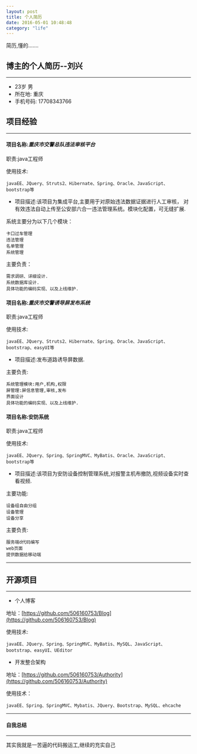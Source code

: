 ```yaml
---
layout: post
title: 个人简历
date: 2016-05-01 10:48:48
category: "life"
---
```


简历,懂的.......

## 博主的个人简历--刘兴
***
- 23岁 男
- 所在地: 重庆
- 手机号码: 17708343766

## 项目经验
***

#### 项目名称:_重庆市交警总队违法审核平台_

职责:java工程师

使用技术:

	javaEE、JQuery、Struts2、Hibernate、Spring、Oracle、JavaScript、bootstrap等
	
- 项目描述:该项目为集成平台,主要用于对原始违法数据证据进行人工审核，
	对有效违法自动上传至公安部六合一违法管理系统。模块化配置，可无缝扩展.
	
系统主要分为以下几个模块：

	卡口过车管理
	违法管理
	名单管理
	系统管理
	
主要负责：

	需求调研、详细设计.
	系统数据库设计.
	具体功能的编码实现、以及上线维护.
	
#### 项目名称:_重庆市交警诱导屏发布系统_

职责:java工程师

使用技术:

	javaEE、JQuery、Struts2、Hibernate、Spring、Oracle、JavaScript、bootstrap、easyUI等
	
- 项目描述:发布道路诱导屏数据.

主要负责:

	系统管理模块:用户,机构,权限
	屏管理:屏信息管理,审核,发布
	界面设计
	具体功能的编码实现、以及上线维护.
	
#### 项目名称:安防系统

职责:java工程师

使用技术:

	javaEE、JQuery、Spring、SpringMVC、MyBatis、Oracle、JavaScript、bootstrap等
	
- 项目描述:该项目为安防设备控制管理系统,对报警主机布撤防,视频设备实时查看视频.

主要功能: 

	设备组自由分组
	设备管理
	设备分享

主要负责:
	
	服务端d代码编写
	web页面
	提供数据给移动端
	
***

## 开源项目

***

- 个人博客

地址：[https://github.com/506160753/Blog](https://github.com/506160753/Blog)

使用技术:

	javaEE、JQuery、Spring、SpringMVC、MyBatis、MySQL、JavaScript、bootstrap、easyUI、UEditor
	
- 开发整合架构

地址：[https://github.com/506160753/Authority](https://github.com/506160753/Authority)

使用技术：

	javaEE、Spring、SpringMVC、Mybatis、JQuery、Bootstrap、MySQL、ehcache
	
***

#### 自我总结

***
其实我就是一苦逼的代码搬运工,继续的充实自己


